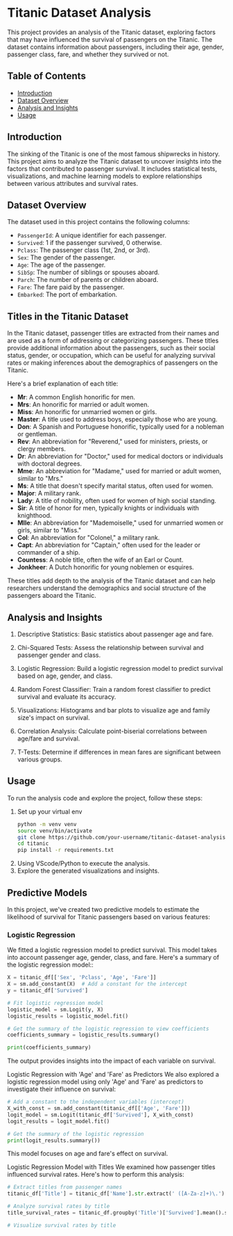 # Titanic Dataset Analysis

This project provides an analysis of the Titanic dataset, exploring factors that may have influenced the survival of passengers on the Titanic. The dataset contains information about passengers, including their age, gender, passenger class, fare, and whether they survived or not.

## Table of Contents

- [Introduction](#introduction)
- [Dataset Overview](#dataset-overview)
- [Analysis and Insights](#analysis-and-insights)
- [Usage](#usage)

## Introduction

The sinking of the Titanic is one of the most famous shipwrecks in history. This project aims to analyze the Titanic dataset to uncover insights into the factors that contributed to passenger survival. It includes statistical tests, visualizations, and machine learning models to explore relationships between various attributes and survival rates.

## Dataset Overview

The dataset used in this project contains the following columns:

- `PassengerId`: A unique identifier for each passenger.
- `Survived`: 1 if the passenger survived, 0 otherwise.
- `Pclass`: The passenger class (1st, 2nd, or 3rd).
- `Sex`: The gender of the passenger.
- `Age`: The age of the passenger.
- `SibSp`: The number of siblings or spouses aboard.
- `Parch`: The number of parents or children aboard.
- `Fare`: The fare paid by the passenger.
- `Embarked`: The port of embarkation.

## Titles in the Titanic Dataset

In the Titanic dataset, passenger titles are extracted from their names and are used as a form of addressing or categorizing passengers. These titles provide additional information about the passengers, such as their social status, gender, or occupation, which can be useful for analyzing survival rates or making inferences about the demographics of passengers on the Titanic.

Here's a brief explanation of each title:

- **Mr**: A common English honorific for men.
- **Mrs**: An honorific for married or adult women.
- **Miss**: An honorific for unmarried women or girls.
- **Master**: A title used to address boys, especially those who are young.
- **Don**: A Spanish and Portuguese honorific, typically used for a nobleman or gentleman.
- **Rev**: An abbreviation for "Reverend," used for ministers, priests, or clergy members.
- **Dr**: An abbreviation for "Doctor," used for medical doctors or individuals with doctoral degrees.
- **Mme**: An abbreviation for "Madame," used for married or adult women, similar to "Mrs."
- **Ms**: A title that doesn't specify marital status, often used for women.
- **Major**: A military rank.
- **Lady**: A title of nobility, often used for women of high social standing.
- **Sir**: A title of honor for men, typically knights or individuals with knighthood.
- **Mlle**: An abbreviation for "Mademoiselle," used for unmarried women or girls, similar to "Miss."
- **Col**: An abbreviation for "Colonel," a military rank.
- **Capt**: An abbreviation for "Captain," often used for the leader or commander of a ship.
- **Countess**: A noble title, often the wife of an Earl or Count.
- **Jonkheer**: A Dutch honorific for young noblemen or esquires.

These titles add depth to the analysis of the Titanic dataset and can help researchers understand the demographics and social structure of the passengers aboard the Titanic.

## Analysis and Insights

1. Descriptive Statistics: Basic statistics about passenger age and fare.

2. Chi-Squared Tests: Assess the relationship between survival and passenger gender and class.

3. Logistic Regression: Build a logistic regression model to predict survival based on age, gender, and class.

4. Random Forest Classifier: Train a random forest classifier to predict survival and evaluate its accuracy.

5. Visualizations: Histograms and bar plots to visualize age and family size's impact on survival.

6. Correlation Analysis: Calculate point-biserial correlations between age/fare and survival.

7. T-Tests: Determine if differences in mean fares are significant between various groups.

## Usage

To run the analysis code and explore the project, follow these steps:

1. Set up your virtual env
   ```bash
   python -m venv venv
   source venv/bin/activate
   git clone https://github.com/your-username/titanic-dataset-analysis.git
   cd titanic
   pip install -r requirements.txt

2. Using VScode/Python to execute the analysis.
3. Explore the generated visualizations and insights.

## Predictive Models

In this project, we've created two predictive models to estimate the likelihood of survival for Titanic passengers based on various features:

### Logistic Regression

We fitted a logistic regression model to predict survival. This model takes into account passenger age, gender, class, and fare. Here's a summary of the logistic regression model::

```python
X = titanic_df[['Sex', 'Pclass', 'Age', 'Fare']]
X = sm.add_constant(X)  # Add a constant for the intercept
y = titanic_df['Survived']

# Fit logistic regression model
logistic_model = sm.Logit(y, X)
logistic_results = logistic_model.fit()

# Get the summary of the logistic regression to view coefficients
coefficients_summary = logistic_results.summary()

print(coefficients_summary)

```

The output provides insights into the impact of each variable on survival.

Logistic Regression with 'Age' and 'Fare' as Predictors
We also explored a logistic regression model using only 'Age' and 'Fare' as predictors to investigate their influence on survival:

```python
# Add a constant to the independent variables (intercept)
X_with_const = sm.add_constant(titanic_df[['Age', 'Fare']])
logit_model = sm.Logit(titanic_df['Survived'], X_with_const)
logit_results = logit_model.fit()

# Get the summary of the logistic regression
print(logit_results.summary())

```

This model focuses on age and fare's effect on survival.

Logistic Regression Model with Titles
We examined how passenger titles influenced survival rates. Here's how to perform this analysis:

```python
# Extract titles from passenger names
titanic_df['Title'] = titanic_df['Name'].str.extract(' ([A-Za-z]+)\.')

# Analyze survival rates by title
title_survival_rates = titanic_df.groupby('Title')['Survived'].mean().sort_values(ascending=False)

# Visualize survival rates by title
```

